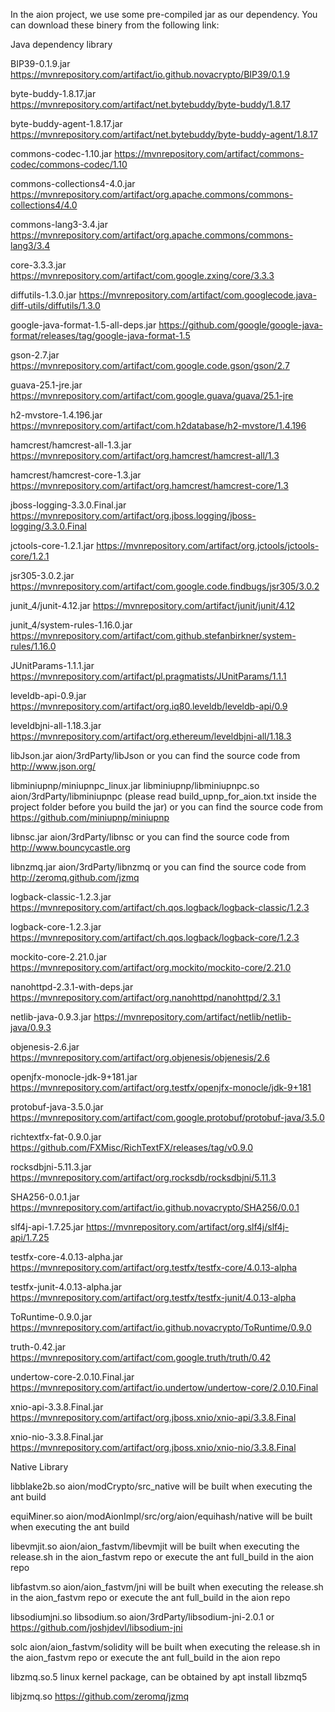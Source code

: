 In the aion project, we use some pre-compiled jar as our dependency. You can download these binery from the following link:

Java dependency library

BIP39-0.1.9.jar
https://mvnrepository.com/artifact/io.github.novacrypto/BIP39/0.1.9

byte-buddy-1.8.17.jar
https://mvnrepository.com/artifact/net.bytebuddy/byte-buddy/1.8.17

byte-buddy-agent-1.8.17.jar
https://mvnrepository.com/artifact/net.bytebuddy/byte-buddy-agent/1.8.17

commons-codec-1.10.jar
https://mvnrepository.com/artifact/commons-codec/commons-codec/1.10

commons-collections4-4.0.jar
https://mvnrepository.com/artifact/org.apache.commons/commons-collections4/4.0

commons-lang3-3.4.jar
https://mvnrepository.com/artifact/org.apache.commons/commons-lang3/3.4

core-3.3.3.jar
https://mvnrepository.com/artifact/com.google.zxing/core/3.3.3

diffutils-1.3.0.jar
https://mvnrepository.com/artifact/com.googlecode.java-diff-utils/diffutils/1.3.0

google-java-format-1.5-all-deps.jar
https://github.com/google/google-java-format/releases/tag/google-java-format-1.5

gson-2.7.jar
https://mvnrepository.com/artifact/com.google.code.gson/gson/2.7

guava-25.1-jre.jar
https://mvnrepository.com/artifact/com.google.guava/guava/25.1-jre

h2-mvstore-1.4.196.jar
https://mvnrepository.com/artifact/com.h2database/h2-mvstore/1.4.196

hamcrest/hamcrest-all-1.3.jar
https://mvnrepository.com/artifact/org.hamcrest/hamcrest-all/1.3

hamcrest/hamcrest-core-1.3.jar
https://mvnrepository.com/artifact/org.hamcrest/hamcrest-core/1.3

jboss-logging-3.3.0.Final.jar
https://mvnrepository.com/artifact/org.jboss.logging/jboss-logging/3.3.0.Final

jctools-core-1.2.1.jar
https://mvnrepository.com/artifact/org.jctools/jctools-core/1.2.1

jsr305-3.0.2.jar
https://mvnrepository.com/artifact/com.google.code.findbugs/jsr305/3.0.2

junit_4/junit-4.12.jar
https://mvnrepository.com/artifact/junit/junit/4.12

junit_4/system-rules-1.16.0.jar
https://mvnrepository.com/artifact/com.github.stefanbirkner/system-rules/1.16.0

JUnitParams-1.1.1.jar
https://mvnrepository.com/artifact/pl.pragmatists/JUnitParams/1.1.1

leveldb-api-0.9.jar
https://mvnrepository.com/artifact/org.iq80.leveldb/leveldb-api/0.9

leveldbjni-all-1.18.3.jar
https://mvnrepository.com/artifact/org.ethereum/leveldbjni-all/1.18.3

libJson.jar
aion/3rdParty/libJson
or you can find the source code from http://www.json.org/

libminiupnp/miniupnpc_linux.jar
libminiupnp/libminiupnpc.so
aion/3rdParty/libminiupnpc (please read build_upnp_for_aion.txt inside the project folder before you build the jar)
or you can find the source code from https://github.com/miniupnp/miniupnp

libnsc.jar
aion/3rdParty/libnsc
or you can find the source code from http://www.bouncycastle.org

libnzmq.jar
aion/3rdParty/libnzmq
or you can find the source code from http://zeromq.github.com/jzmq

logback-classic-1.2.3.jar
https://mvnrepository.com/artifact/ch.qos.logback/logback-classic/1.2.3

logback-core-1.2.3.jar
https://mvnrepository.com/artifact/ch.qos.logback/logback-core/1.2.3

mockito-core-2.21.0.jar
https://mvnrepository.com/artifact/org.mockito/mockito-core/2.21.0

nanohttpd-2.3.1-with-deps.jar
https://mvnrepository.com/artifact/org.nanohttpd/nanohttpd/2.3.1

netlib-java-0.9.3.jar
https://mvnrepository.com/artifact/netlib/netlib-java/0.9.3

objenesis-2.6.jar
https://mvnrepository.com/artifact/org.objenesis/objenesis/2.6

openjfx-monocle-jdk-9+181.jar
https://mvnrepository.com/artifact/org.testfx/openjfx-monocle/jdk-9+181

protobuf-java-3.5.0.jar
https://mvnrepository.com/artifact/com.google.protobuf/protobuf-java/3.5.0

richtextfx-fat-0.9.0.jar
https://github.com/FXMisc/RichTextFX/releases/tag/v0.9.0

rocksdbjni-5.11.3.jar
https://mvnrepository.com/artifact/org.rocksdb/rocksdbjni/5.11.3

SHA256-0.0.1.jar
https://mvnrepository.com/artifact/io.github.novacrypto/SHA256/0.0.1

slf4j-api-1.7.25.jar
https://mvnrepository.com/artifact/org.slf4j/slf4j-api/1.7.25

testfx-core-4.0.13-alpha.jar
https://mvnrepository.com/artifact/org.testfx/testfx-core/4.0.13-alpha

testfx-junit-4.0.13-alpha.jar
https://mvnrepository.com/artifact/org.testfx/testfx-junit/4.0.13-alpha

ToRuntime-0.9.0.jar
https://mvnrepository.com/artifact/io.github.novacrypto/ToRuntime/0.9.0

truth-0.42.jar
https://mvnrepository.com/artifact/com.google.truth/truth/0.42

undertow-core-2.0.10.Final.jar
https://mvnrepository.com/artifact/io.undertow/undertow-core/2.0.10.Final

xnio-api-3.3.8.Final.jar
https://mvnrepository.com/artifact/org.jboss.xnio/xnio-api/3.3.8.Final

xnio-nio-3.3.8.Final.jar
https://mvnrepository.com/artifact/org.jboss.xnio/xnio-nio/3.3.8.Final



Native Library

libblake2b.so
aion/modCrypto/src_native
will be built when executing the ant build

equiMiner.so
aion/modAionImpl/src/org/aion/equihash/native
will be built when executing the ant build

libevmjit.so
aion/aion_fastvm/libevmjit
will be built when executing the release.sh in the aion_fastvm repo or execute the ant full_build in the aion repo

libfastvm.so
aion/aion_fastvm/jni
will be built when executing the release.sh in the aion_fastvm repo or execute the ant full_build in the aion repo

libsodiumjni.so
libsodium.so
aion/3rdParty/libsodium-jni-2.0.1 or
https://github.com/joshjdevl/libsodium-jni

solc
aion/aion_fastvm/solidity
will be built when executing the release.sh in the aion_fastvm repo or execute the ant full_build in the aion repo

libzmq.so.5
linux kernel package, can be obtained by apt install libzmq5

libjzmq.so
https://github.com/zeromq/jzmq
